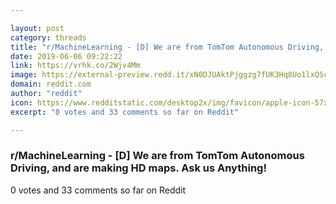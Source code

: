 ```yaml
---

layout: post
category: threads
title: "r/MachineLearning - [D] We are from TomTom Autonomous Driving, and are making HD maps. Ask us Anything!"
date: 2019-06-06 09:22:22
link: https://vrhk.co/2Wjv4Mm
image: https://external-preview.redd.it/xN0DJUAktPjggzg7fUK3Hq8Uo1lxQScvCLwiRChuv0M.jpg?auto=webp&s=47f0d61adeaa8a09f79687101fcfa9ae259c844a
domain: reddit.com
author: "reddit"
icon: https://www.redditstatic.com/desktop2x/img/favicon/apple-icon-57x57.png
excerpt: "0 votes and 33 comments so far on Reddit"

---
```


### r/MachineLearning - [D] We are from TomTom Autonomous Driving, and are making HD maps. Ask us Anything!

0 votes and 33 comments so far on Reddit